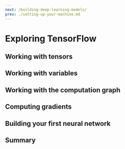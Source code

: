 ```yaml
---
next: /building-deep-learning-models/
prev: ./setting-up-your-machine.md
---
```

# Exploring TensorFlow

## Working with tensors

## Working with variables

## Working with the computation graph

## Computing gradients

## Building your first neural network

## Summary